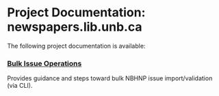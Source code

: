 # Project Documentation: newspapers.lib.unb.ca
The following project documentation is available:
### [Bulk Issue Operations](./NBHNPBulkIssueOperations.md)
Provides guidance and steps toward bulk NBHNP issue import/validation (via CLI).
